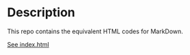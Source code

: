 # Description
This repo contains the equivalent HTML codes for MarkDown.

[See index.html](index.html)
